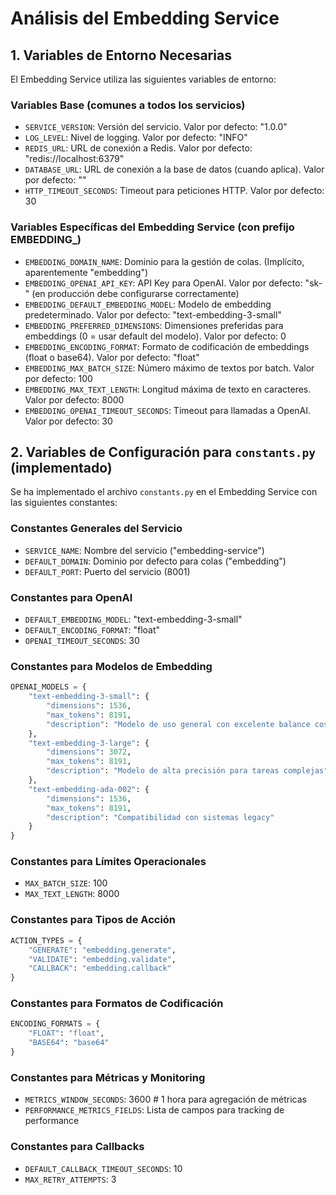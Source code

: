 # Análisis del Embedding Service

## 1. Variables de Entorno Necesarias

El Embedding Service utiliza las siguientes variables de entorno:

### Variables Base (comunes a todos los servicios)
- `SERVICE_VERSION`: Versión del servicio. Valor por defecto: "1.0.0"
- `LOG_LEVEL`: Nivel de logging. Valor por defecto: "INFO"
- `REDIS_URL`: URL de conexión a Redis. Valor por defecto: "redis://localhost:6379"
- `DATABASE_URL`: URL de conexión a la base de datos (cuando aplica). Valor por defecto: ""
- `HTTP_TIMEOUT_SECONDS`: Timeout para peticiones HTTP. Valor por defecto: 30

### Variables Específicas del Embedding Service (con prefijo EMBEDDING_)
- `EMBEDDING_DOMAIN_NAME`: Dominio para la gestión de colas. (Implícito, aparentemente "embedding")
- `EMBEDDING_OPENAI_API_KEY`: API Key para OpenAI. Valor por defecto: "sk-" (en producción debe configurarse correctamente)
- `EMBEDDING_DEFAULT_EMBEDDING_MODEL`: Modelo de embedding predeterminado. Valor por defecto: "text-embedding-3-small"
- `EMBEDDING_PREFERRED_DIMENSIONS`: Dimensiones preferidas para embeddings (0 = usar default del modelo). Valor por defecto: 0
- `EMBEDDING_ENCODING_FORMAT`: Formato de codificación de embeddings (float o base64). Valor por defecto: "float"
- `EMBEDDING_MAX_BATCH_SIZE`: Número máximo de textos por batch. Valor por defecto: 100
- `EMBEDDING_MAX_TEXT_LENGTH`: Longitud máxima de texto en caracteres. Valor por defecto: 8000
- `EMBEDDING_OPENAI_TIMEOUT_SECONDS`: Timeout para llamadas a OpenAI. Valor por defecto: 30

## 2. Variables de Configuración para `constants.py` (implementado)

Se ha implementado el archivo `constants.py` en el Embedding Service con las siguientes constantes:

### Constantes Generales del Servicio
- `SERVICE_NAME`: Nombre del servicio ("embedding-service")
- `DEFAULT_DOMAIN`: Dominio por defecto para colas ("embedding")
- `DEFAULT_PORT`: Puerto del servicio (8001)

### Constantes para OpenAI
- `DEFAULT_EMBEDDING_MODEL`: "text-embedding-3-small"
- `DEFAULT_ENCODING_FORMAT`: "float"
- `OPENAI_TIMEOUT_SECONDS`: 30

### Constantes para Modelos de Embedding
```python
OPENAI_MODELS = {
    "text-embedding-3-small": {
        "dimensions": 1536,
        "max_tokens": 8191,
        "description": "Modelo de uso general con excelente balance costo/rendimiento"
    },
    "text-embedding-3-large": {
        "dimensions": 3072,
        "max_tokens": 8191,
        "description": "Modelo de alta precisión para tareas complejas"
    },
    "text-embedding-ada-002": {
        "dimensions": 1536,
        "max_tokens": 8191,
        "description": "Compatibilidad con sistemas legacy"
    }
}
```

### Constantes para Límites Operacionales
- `MAX_BATCH_SIZE`: 100
- `MAX_TEXT_LENGTH`: 8000

### Constantes para Tipos de Acción
```python
ACTION_TYPES = {
    "GENERATE": "embedding.generate",
    "VALIDATE": "embedding.validate",
    "CALLBACK": "embedding.callback"
}
```

### Constantes para Formatos de Codificación
```python
ENCODING_FORMATS = {
    "FLOAT": "float",
    "BASE64": "base64"
}
```

### Constantes para Métricas y Monitoring
- `METRICS_WINDOW_SECONDS`: 3600  # 1 hora para agregación de métricas
- `PERFORMANCE_METRICS_FIELDS`: Lista de campos para tracking de performance

### Constantes para Callbacks
- `DEFAULT_CALLBACK_TIMEOUT_SECONDS`: 10
- `MAX_RETRY_ATTEMPTS`: 3
